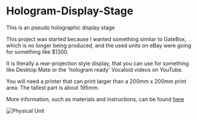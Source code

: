 # Hologram-Display-Stage
This is an pseudo holographic display stage

This project was started because I wanted something similar to GateBox, which is no longer being produced, and the used units on eBay were going for something like $1300.

It is literally a rear-projection style display, that you can use for something like Desktop Mate or the 'hologram ready' Vocaloid videos on YouTube.

You will need a printer that can print larger than a 200mm x 200mm print area. The tallest part is about 195mm.

More information, such as materials and instructions, can be found [here](https://github.com/TechMav75/Hologram-Display-Stage/wiki)

![Physical Unit](https://github.com/TechMav75/Hologram-Display-Stage/blob/main/Images/Physical%20Unit.png)


